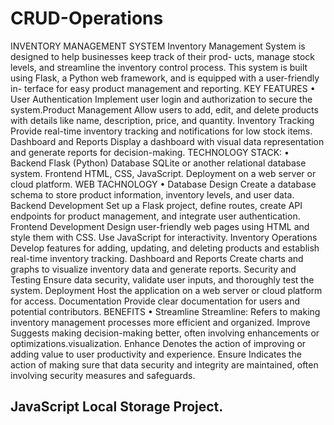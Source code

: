 # CRUD-Operations
INVENTORY MANAGEMENT SYSTEM
Inventory Management System is designed to help businesses keep track of their prod-
ucts, manage stock levels, and streamline the inventory control process. This system
is built using Flask, a Python web framework, and is equipped with a user-friendly in-
terface for easy product management and reporting.
KEY FEATURES
• User Authentication Implement user login and authorization to secure the
system.Product Management Allow users to add, edit, and delete products
with details like name, description, price, and quantity. Inventory Tracking
Provide real-time inventory tracking and notifications for low stock items.
Dashboard and Reports Display a dashboard with visual data representation
and generate reports for decision-making.
TECHNOLOGY STACK:
• Backend Flask (Python) Database SQLite or another relational database
system. Frontend HTML, CSS, JavaScript. Deployment on a web server or
cloud platform.
WEB TACHNOLOGY
• Database Design Create a database schema to store product information,
inventory levels, and user data. Backend Development Set up a Flask project,
define routes, create API endpoints for product management, and integrate
user authentication. Frontend Development Design user-friendly web pages
using HTML and style them with CSS. Use JavaScript for interactivity.
Inventory Operations Develop features for adding, updating, and deleting
products and establish real-time inventory tracking. Dashboard and Reports
Create charts and graphs to visualize inventory data and generate reports.
Security and Testing Ensure data security, validate user inputs, and thoroughly
test the system. Deployment Host the application on a web server or cloud
platform for access. Documentation Provide clear documentation for users
and potential contributors.
BENEFITS
• Streamline Streamline: Refers to making inventory management processes
more efficient and organized. Improve Suggests making decision-making
better, often involving enhancements or optimizations.visualization. Enhance
Denotes the action of improving or adding value to user productivity and
experience. Ensure Indicates the action of making sure that data security and
integrity are maintained, often involving security measures and safeguards.


## JavaScript Local Storage Project.

